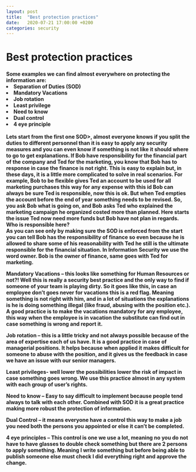 ```yaml
---
layout: post
title:  "Best protection practices"
date:   2020-07-21 17:00:00 +0200
categories: security
---
```

<h1>Best protection practices</h1>
<h4>
Some examples we can find almost everywhere on protecting the information are:
<li>Separation of Duties (SOD)</li>
<li>Mandatory Vacations</li>
<li>Job rotation</li>
<li>Least privilege</li>
<li>Need to know</li>
<li>Dual control</li>
<li>4 eye principle</li>
<BR>Lets start from the first one <B>SOD</B>>, almost everyone knows if you split the duties to different personnel than it is easy to apply any security measures and you can even know if something is not like it should where to go to get explanations. If Bob have responsibility for the financial part of the company and Ted for the marketing, you know that Bob has to response in case the finance is not right. This is easy to explain but, in these days, it is a little more complicated to solve in real scenarios. For example, Bob to be flexible gives Ted an account to be used for all marketing purchases this way for any expense with this id Bob can always be sure Ted is responsible, now this is ok. But when Ted empties the account before the end of year something needs to be revised. So, you ask Bob what is going on, and Bob asks Ted who explained the marketing campaign he organized costed more than planned. Here starts the issue Ted now need more funds but Bob have not plan in regards. Who is responsible here?
<BR>As you can see only by making sure the SOD is enforced from the start you can tell Bob has the responsibility of finance so even because he is allowed to share some of his reasonability with Ted he still is the ultimate responsible for the financial situation. In Information Security we use the word owner. Bob is the owner of finance, same goes with Ted for marketing.

<B>Mandatory Vacations</B> – this looks like something for Human Resources or not?! Well this is really a security best practice and the only way to find if someone of your team is playing dirty. So it goes like this, in case an employee don’t goes never for vacations this is a red flag. Meaning something is not right with him, and in a lot of situations the explanations is he is doing something illegal (like fraud, abusing with the position etc.). A good practice is to make the vacations mandatory for any employee, this way when the employee is in vacation the substitute can find out in case something is wrong and report it. 

<B>  </B>Job rotation – this is a little tricky and not always possible because of the area of expertise each of us have. It is a good practice in case of managerial positions. It helps because when applied it makes difficult for someone to abuse with the position, and it gives us the feedback in case we have an issue with our senior managers. 

<B>Least privileges</B>- well lower the possibilities lower the risk of impact in case something goes wrong. We use this practice almost in any system with each group of user’s rights.

<B>Need to know</B> – Easy to say difficult to implement because people tend always to talk with each other. Combined with SOD it is a great practice making more robust the protection of information. 

<B>Dual Control</B> – it means everyone have a control this way to make a job you need both the persons you appointed or else it can’t be completed.

<B>4 eye principles</B> – This control is one we use a lot, meaning no you do not have to have glasses to double check something but there are 2 persons to apply something. Meaning I write something but before being able to publish someone else must check I did everything right and approve the change. 
</h4>

 
